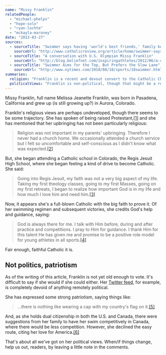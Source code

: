 ```yaml
---
name: "Missy Franklin"
relatedPeople:
  - "michael-phelps"
  - "hope-solo"
  - "ryan-lochte"
  - "mckayla-maroney"
date: "2013-03-27"
sources:
  - sourceTitle: "Swimmer says having 'world's best friends,' family keeps her grounded"
    sourceUrl: "http://www.catholicreview.org/article/home/swimmer-says-having-worlds-best-friends-family-keeps-her-grounded"
  - sourceTitle: "A conversation with U.S. Olympian Missy Franklin"
    sourceUrl: "http://blog.beliefnet.com/inspiringathletes/2012/06/a-conversation-with-u-s-olympian-missy-franklin.html"
  - sourceTitle: "Swimmer Aims for the Top, But Prefers the Slow Lane"
    sourceUrl: "http://www.nytimes.com/2010/08/18/sports/18swimmer.html?pagewanted=all&_r=0"
summaries:
  religion: "Franklin is a recent and devout convert to the Catholic Church."
  politicalViews: "Franklin is non-political, though that might be a result of her relative youth."
---
```


Missy Franklin, full name Melissa Jeanette Franklin, was born in Pasadena, California and grew up (is still growing up?) in Aurora, Colorado.

Franklin's religious views are perhaps undeveloped, though there seems to be some trajectory. She has spoken of being raised Protestant,<a class="source-citation" href="#http%3A%2F%2Fwww.catholicreview.org%2Farticle%2Fhome%2Fswimmer-says-having-worlds-best-friends-family-keeps-her-grounded" title="Swimmer says having &apos;world&apos;s best friends,&apos; family keeps her grounded">[1]</a> and she has mentioned that her upbringing has not been particularly religious:

>Religion was not important in my parents' upbringing. Therefore I never had a church home. We occasionally attended a church service but I felt so uncomfortable and self-conscious as I didn't know what was expected.<a class="source-citation" href="#http%3A%2F%2Fblog.beliefnet.com%2Finspiringathletes%2F2012%2F06%2Fa-conversation-with-u-s-olympian-missy-franklin.html" title="A conversation with U.S. Olympian Missy Franklin">[2]</a>

But, she began attending a Catholic school in Colorado, the Regis Jesuit High School, where she began feeling a kind of drive to become Catholic. She said:

>Going into Regis Jesuit, my faith was not a very big aspect of my life. Taking my first theology classes, going to my first Masses, going on my first retreats, I began to realize how important God is in my life and how much I love him and need him.<a class="source-citation" href="#http%3A%2F%2Fwww.catholicreview.org%2Farticle%2Fhome%2Fswimmer-says-having-worlds-best-friends-family-keeps-her-grounded" title="Swimmer says having &apos;world&apos;s best friends,&apos; family keeps her grounded">[3]</a>

Now, it appears she's a full-blown Catholic with the big faith to prove it. Of her swimming regimen and subsequent victories, she credits God's help and guidance, saying:

>God is always there for me. I talk with Him before, during and after practice and competitions. I pray to Him for guidance. I thank Him for this talent He has given me and promise to be a positive role model for young athletes in all sports.<a class="source-citation" href="#http%3A%2F%2Fblog.beliefnet.com%2Finspiringathletes%2F2012%2F06%2Fa-conversation-with-u-s-olympian-missy-franklin.html" title="A conversation with U.S. Olympian Missy Franklin">[4]</a>

Fair enough, faithful Catholic it is.


## Not politics, patriotism

As of the writing of this article, Franklin is not yet old enough to vote. It's difficult to say if she would if she could either. Her [Twitter feed](https://twitter.com/FranklinMissy), for example, is completely devoid of anything remotely political.

She has expressed some strong patriotism, saying things like:

>…there is nothing like wearing a cap with my country's flag on it.<a class="source-citation" href="#http%3A%2F%2Fwww.catholicreview.org%2Farticle%2Fhome%2Fswimmer-says-having-worlds-best-friends-family-keeps-her-grounded" title="Swimmer says having &apos;world&apos;s best friends,&apos; family keeps her grounded">[5]</a>

And, as she holds dual citizenship in both the U.S. and Canada, there were suggestions from her family to have her swim competitively in Canada, where there would be less competition. However, she declined the easy route, citing her love for America.<a class="source-citation" href="#http%3A%2F%2Fwww.nytimes.com%2F2010%2F08%2F18%2Fsports%2F18swimmer.html%3Fpagewanted%3Dall%26_r%3D0" title="Swimmer Aims for the Top, But Prefers the Slow Lane">[6]</a>

That's about all we've got on her political views. When/if things change, help us out, readers, by leaving a little note in the comments.